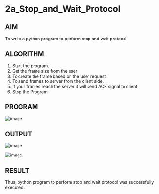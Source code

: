 # 2a_Stop_and_Wait_Protocol
## AIM 
To write a python program to perform stop and wait protocol
## ALGORITHM
1. Start the program.
2. Get the frame size from the user
3. To create the frame based on the user request.
4. To send frames to server from the client side.
5. If your frames reach the server it will send ACK signal to client
6. Stop the Program
## PROGRAM
![image](https://github.com/user-attachments/assets/11d5f961-60f3-402c-b78d-96113e56b569)

## OUTPUT
![image](https://github.com/user-attachments/assets/09b0d738-96d6-43a3-a5c9-3d3aab7f2aaf)

![image](https://github.com/user-attachments/assets/f24e8727-ce60-4134-9309-02ec58097ff6)

## RESULT
Thus, python program to perform stop and wait protocol was successfully executed.
